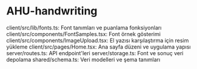 # AHU-handwriting
client/src/lib/fonts.ts: Font tanımları ve puanlama fonksiyonları
client/src/components/FontSamples.tsx: Font örnek gösterimi
client/src/components/ImageUpload.tsx: El yazısı karşılaştırma için resim yükleme
client/src/pages/Home.tsx: Ana sayfa düzeni ve uygulama yapısı
server/routes.ts: API endpoint'leri
server/storage.ts: Font ve sonuç veri depolama
shared/schema.ts: Veri modelleri ve şema tanımları
